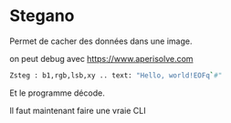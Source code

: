 # Stegano

Permet de cacher des données dans une image.

on peut debug avec https://www.aperisolve.com

```bash
Zsteg : b1,rgb,lsb,xy .. text: "Hello, world!EOFq`#"

```

Et le programme décode.

Il faut maintenant faire une vraie CLI